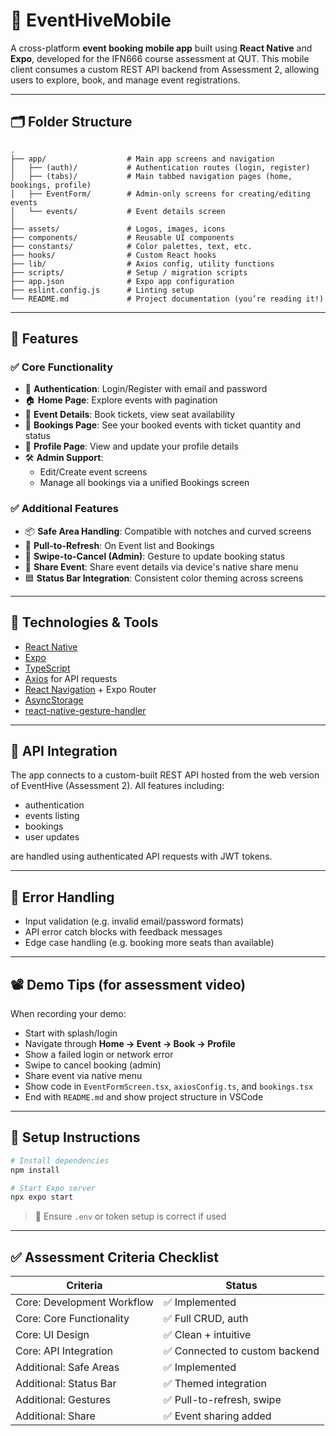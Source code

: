 # 📱 EventHiveMobile

A cross-platform **event booking mobile app** built using **React Native** and **Expo**, developed for the IFN666 course assessment at QUT. This mobile client consumes a custom REST API backend from Assessment 2, allowing users to explore, book, and manage event registrations.

---

## 🗂 Folder Structure

```
.
├── app/                  # Main app screens and navigation
│   ├── (auth)/           # Authentication routes (login, register)
│   ├── (tabs)/           # Main tabbed navigation pages (home, bookings, profile)
│   ├── EventForm/        # Admin-only screens for creating/editing events
│   └── events/           # Event details screen
│
├── assets/               # Logos, images, icons
├── components/           # Reusable UI components
├── constants/            # Color palettes, text, etc.
├── hooks/                # Custom React hooks
├── lib/                  # Axios config, utility functions
├── scripts/              # Setup / migration scripts
├── app.json              # Expo app configuration
├── eslint.config.js      # Linting setup
└── README.md             # Project documentation (you’re reading it!)
```

---

## 🚀 Features

### ✅ Core Functionality
- 🔐 **Authentication**: Login/Register with email and password
- 🏠 **Home Page**: Explore events with pagination
- 📄 **Event Details**: Book tickets, view seat availability
- 🎫 **Bookings Page**: See your booked events with ticket quantity and status
- 👤 **Profile Page**: View and update your profile details
- 🛠️ **Admin Support**:
  - Edit/Create event screens
  - Manage all bookings via a unified Bookings screen

### ✅ Additional Features
- 📦 **Safe Area Handling**: Compatible with notches and curved screens
- 📶 **Pull-to-Refresh**: On Event list and Bookings
- 🔁 **Swipe-to-Cancel (Admin)**: Gesture to update booking status
- 🔗 **Share Event**: Share event details via device's native share menu
- 🟦 **Status Bar Integration**: Consistent color theming across screens

---

## 🔧 Technologies & Tools

- [React Native](https://reactnative.dev/)
- [Expo](https://expo.dev/)
- [TypeScript](https://www.typescriptlang.org/)
- [Axios](https://axios-http.com/) for API requests
- [React Navigation](https://reactnavigation.org/) + Expo Router
- [AsyncStorage](https://react-native-async-storage.github.io/async-storage/)
- [react-native-gesture-handler](https://docs.swmansion.com/react-native-gesture-handler/)

---

## 📡 API Integration

The app connects to a custom-built REST API hosted from the web version of EventHive (Assessment 2). All features including:
- authentication
- events listing
- bookings
- user updates

are handled using authenticated API requests with JWT tokens.

---

## 🧪 Error Handling

- Input validation (e.g. invalid email/password formats)
- API error catch blocks with feedback messages
- Edge case handling (e.g. booking more seats than available)

---

## 📽️ Demo Tips (for assessment video)

When recording your demo:
- Start with splash/login
- Navigate through **Home → Event → Book → Profile**
- Show a failed login or network error
- Swipe to cancel booking (admin)
- Share event via native menu
- Show code in `EventFormScreen.tsx`, `axiosConfig.ts`, and `bookings.tsx`
- End with `README.md` and show project structure in VSCode

---

## 📜 Setup Instructions

```bash
# Install dependencies
npm install

# Start Expo server
npx expo start
```

> 🔐 Ensure `.env` or token setup is correct if used

---

## ✅ Assessment Criteria Checklist

| Criteria                        | Status       |
|-------------------------------|--------------|
| Core: Development Workflow     | ✅ Implemented |
| Core: Core Functionality       | ✅ Full CRUD, auth |
| Core: UI Design                | ✅ Clean + intuitive |
| Core: API Integration          | ✅ Connected to custom backend |
| Additional: Safe Areas         | ✅ Implemented |
| Additional: Status Bar         | ✅ Themed integration |
| Additional: Gestures           | ✅ Pull-to-refresh, swipe |
| Additional: Share              | ✅ Event sharing added |